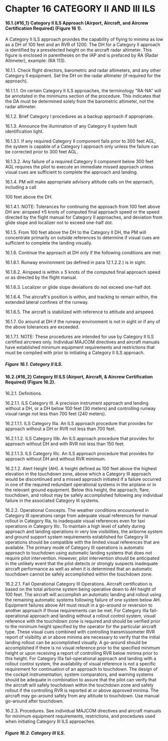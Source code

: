 # Chapter 16 CATEGORY II AND III ILS

#### 16.1.{#16_1} Category II ILS Approach (Airport, Aircraft, and Aircrew Certification Required) (Figure 16 1).

A Category II ILS approach provides the capability of flying to minima as low as a DH of 100 feet and an RVR of 1200. The DH for a Category II approach is identified by a preselected height on the aircraft radar altimeter. This figure is enclosed in parentheses on the IAP and is prefaced by RA (Radar Altimeter), example: (RA 113).

16.1.1. Check flight directors, barometric and radar altimeters, and any other Category II equipment. Set the DH on the radar altimeter (if required for the approach).

16.1.1.1. On certain Category II ILS approaches, the terminology "RA-NA" will be annotated in the minimums section of the procedure. This indicates that the DA must be determined solely from the barometric altimeter, not the radar altimeter.

16.1.2. Brief Category I procedures as a backup approach if appropriate.

16.1.3. Announce the illumination of any Category II system fault identification light.

16.1.3.1. If any required Category II component fails prior to 300 feet AGL, the system is capable of a Category I approach only unless the failure can be corrected prior to 300 feet AGL.

16.1.3.2. Any failure of a required Category II component below 300 feet AGL requires the pilot to execute an immediate missed approach unless visual cues are sufficient to complete the approach and landing.

16.1.4. PM will make appropriate advisory altitude calls on the approach, including a call

100 feet above the DH.

16.1.4.1. NOTE: Tolerances for continuing the approach from 100 feet above DH are: airspeed ±5 knots of computed final approach speed or the speed directed by the flight manual for Category II approaches, and deviation from glide slope and localizer not to exceed one-half dot.

16.1.5. From 100 feet above the DH to the Category II DH, the PM will concentrate primarily on outside references to determine if visual cues are sufficient to complete the landing visually.

16.1.6. Continue the approach at DH only if the following conditions are met:

16.1.6.1. Runway environment (as defined in para 12.1.2.2.) is in sight.

16.1.6.2. Airspeed is within ± 5 knots of the computed final approach speed or as directed by the flight manual.

16.1.6.3. Localizer or glide slope deviations do not exceed one-half dot.

16.1.6.4. The aircraft's position is within, and tracking to remain within, the extended lateral confines of the runway.

16.1.6.5. The aircraft is stabilized with reference to attitude and airspeed.

16.1.7. Go around at DH if the runway environment is not in sight or if any of the above tolerances are exceeded.

16.1.7.1. NOTE: These procedures are intended for use by Category II ILS certified aircrews only. Individual MAJCOM directives and aircraft manuals have established minimum equipment requirements and restrictions that must be complied with prior to initiating a Category II ILS approach.

##### Figure 16.1. Category II ILS.

#### 16.2.{#16_2} Category III ILS (Airport, Aircraft, & Aircrew Certification Required) (Figure 16.2).

16.2.1. Definitions.

16.2.1.1. ILS Category III. A precision instrument approach and landing without a DH, or a DH below 100 feet (30 meters) and controlling runway visual range not less than 700 feet (240 meters).

16.2.1.1.1. ILS Category IIIa. An ILS approach procedure that provides for approach without a DH or RVR not less than 700 feet.

16.2.1.1.2. ILS Category IIIb. An ILS approach procedure that provides for approach without DH and with RVR not less than 150 feet.

16.2.1.1.3. ILS Category IIIc. An ILS approach procedure that provides for approach without DH and without RVR minimum.

16.2.1.2. Alert Height (AH). A height defined as 100 feet above the highest elevation in the touchdown zone, above which a Category III approach would be discontinued and a missed approach initiated if a failure occurred in one of the required redundant operational systems in the airplane or in the relevant ground equipment. Below this height, the approach, flare, touchdown, and rollout may be safely accomplished following any individual failure in the associated Category III systems.

16.2.2. Operational Concepts. The weather conditions encountered in Category III operations range from adequate visual references for manual rollout in Category IIIa, to inadequate visual references even for taxi operations in Category IIIc. To maintain a high level of safety during approach and landing operations in very low visibilities, the airborne system and ground support system requirements established for Category III operations should be compatible with the limited visual references that are available. The primary mode of Category III operations is automatic approach to touchdown using automatic landing systems that does not require pilot intervention. However, pilot intervention should be anticipated in the unlikely event that the pilot detects or strongly suspects inadequate aircraft performance as well as when it is determined that an automatic touchdown cannot be safely accomplished within the touchdown zone.

16.2.2.1. Fail Operational Category III Operations. Aircraft certification is based on the total airborne system being operative down to AH height of 100 feet. The aircraft will accomplish an automatic landing and rollout using the remaining automatic systems following failure of one system below AH. Equipment failures above AH must result in a go-around or reversion to another approach if those requirements can be met. For Category IIIa fail-operational approach and landing without a rollout control system, visual reference with the touchdown zone is required and should be verified prior to the minimum height specified by the operator for the particular aircraft type. These visual cues combined with controlling transmissometer RVR report of visibility at or above minima are necessary to verify that the initial landing rollout can be accomplished visually. A go-around should be accomplished if there is no visual reference prior to the specified minimum height or upon receiving a report of controlling RVR below minima prior to this height. For Category IIIa fail-operational approach and landing with a rollout control system, the availability of visual reference is not a specific requirement for continuation of an approach to touchdown. The design of the cockpit instrumentation, system comparators, and warning systems should be adequate in combination to assure that the pilot can verify that the aircraft will safely touchdown within the touchdown zone and safely rollout if the controlling RVR is reported at or above approved minima. The aircraft may go-around safely from any altitude to touchdown. Use manual go-around after touchdown.

16.2.3. Procedures. See individual MAJCOM directives and aircraft manuals for minimum equipment requirements, restrictions, and procedures used when initiating Category III ILS approaches.

##### Figure 16.2. Category III ILS.